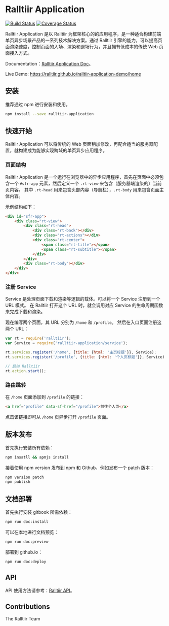 # Ralltiir Application

[![Build Status](https://travis-ci.org/Ralltiir/ralltiir-application.svg?branch=travis-ci)](https://travis-ci.org/Ralltiir/ralltiir-application)
[![Coverage Status](https://coveralls.io/repos/github/Ralltiir/ralltiir-application/badge.svg?branch=travis-ci)](https://coveralls.io/github/Ralltiir/ralltiir-application?branch=travis-ci)

Ralltiir Application 是以 Ralltiir 为框架核心的的应用程序，是一种适合构建前端单页异步场景产品的一系列技术解决方案。通过 Ralltiir 引擎的能力，可以提高页面渲染速度，控制页面的入场、渲染和退场行为，并且拥有低成本的传统 Web 页面接入方式。

Documentation：[Ralltiir Application Doc][rt-app-doc]。

Live Demo: <https://ralltiir.github.io/ralltiir-application-demo/home>

## 安装

推荐通过 npm 进行安装和使用。
```bash
npm install --save ralltiir-application
```

## 快速开始

Ralltiir Application 可以将传统的 Web 页面稍加修改，再配合适当的服务器配置，就构建成为能够实现跨域的单页异步应用程序。

### 页面结构

Ralltiir Application 是一个运行在浏览器中的异步应用程序，首先在页面中必须包含一个 `#sfr-app` 元素，然后定义一个 `.rt-view` 来包含（服务器端渲染的）当前页内容。 其中 `.rt-head` 用来包含头部内容（导航栏），`.rt-body` 用来包含页面主体内容。

示例结构如下：

```html
<div id="sfr-app">
    <div class="rt-view">
        <div class="rt-head">
            <div class="rt-back"></div>
            <div class="rt-actions"></div>
            <div class="rt-center">
                <span class="rt-title"></span>
                <span class="rt-subtitle"></span>
            </div>
        </div>
        <div class="rt-body"></div>
    </div>
</div>
```

### 注册 Service

Service 是处理页面下载和渲染等逻辑的载体。可以将一个 Service 注册到一个 URL 模式。 在 Ralltiir 打开这个 URL 时，就会调用对应 Service 的生命周期函数来完成下载和渲染。

现在编写两个页面，其 URL 分别为 `/home` 和 `/profile`。 然后在入口页面注册这两个 URL：

```javascript
var rt = require('ralltiir');
var Service = require('ralltiir-application/service');

rt.services.register('/home', {title: {html: '主页标题'}}, Service);
rt.services.register('/profile', {title: {html: '个人页标题'}}, Service);

// 启动 Ralltiir
rt.action.start();
```

### 路由跳转

在 `/home` 页面添加到 `/profile` 的链接：

```html
<a href="profile" data-sf-href="/profile">前往个人页</a>
```

点击该链接即可从 `/home` 页异步打开 `/profile` 页面。

## 版本发布

首先执行安装所有依赖：

```bash
npm insatll && apmjs install
```

接着使用 npm version 发布到 npm 和 Github，例如发布一个 patch 版本：

```bash
npm version patch
npm publish
```

## 文档部署

首先执行安装 gitbook 所需依赖：

```bash
npm run doc:install
```

可以在本地进行文档预览：

```bash
npm run doc:preview
```

部署到 github.io：

```bash
npm run doc:deploy
```

## API

API 使用方法请参考：[Ralltiir API][rt-api-wiki]。


## Contributions

The Ralltiir Team

[rt-app-doc]: https://ralltiir.github.io/ralltiir/get-started/html-structure.html
[rt-api-wiki]: https://ralltiir.github.io/ralltiir/api/action.html